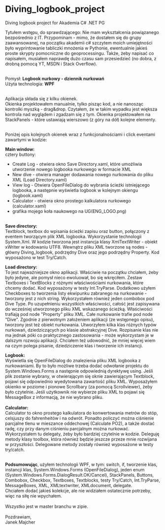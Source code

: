 # Diving_logbook_project
Diving logbook project for Akademia C# .NET PG

Tytułem wstępu, do sprawdzającego:
Nie mam wykształcenia powiązanego bezpośrednio z IT. Przypominam - mimo, że dostałem się do grupy zaawansowanej, na początku akademii c# szczytem moich umiejętności było wyprintowanie tabliczki mnożenia w Pythonie, ewentualnie jakieś proste skrypty pomocniczne do geoprocessingu. Także, żeby napisać co napisałem, musiałem naprawdę dużo czasu sam przesiedzieć (no dobra, z drobną pomocą YT, MSDN i Stack Overflow).<br><br> 

Pomysł: <b>Logbook nurkowy - dziennik nurkowań</b><br>
Użyta technologia: <b>WPF</b><br><br>

Aplikacja składa się z kilku okienek.<br>
Okienka projektowałem manualnie, tylko pisząc kod, a nie nanosząc kontrolki myszką - drag&drop. 
Czytałem, że w takim wypadku jest większa kontrola nad wyglądem i zgadzam się z tym.
Okienka projektowałem na StackPanels - które ustawiają wierszowo (z góry na dół) kolejne elementy.<br><br>

Poniżej opis kolejnych okienek wraz z funkcjonalnościami i click eventami zawartymi w kodzie:<br>

<b>Main window:</b> <br>
cztery buttony:<br>
+ Create Log  - otwiera okno Save Directory.xaml, które umożliwia utworzenie nowego logbooka nurkowego w formacie XML<br>
+ New dive - otwiera manager dodawania nowego nurkowania do pliku XML (Load Directory.xaml)<br>
+ View log - Otwiera OpenFileDialog do wybrania ścieżki istniejącego logbooka, a następnie wyświetla logbook w kolejnym okiengu (logbook.xaml)<br>
+ Calculator - otwiera okno prostego kalkulatora nurkowego (calculator.xaml)<br>
+ grafika mojego koła naukowego na UG(ENG_LOGO.png)<br><br>

<b>Save directory:</b><br> 
Textblock, textbox do wpisania ścieżki zapisu oraz button, połączony z eventem tworzącym plik XML logbooka. 
Wykorzystanie technologii System.Xml. W kodzie tworzona jest  instancja klasy XmlTextWriter - obiekt xWriter w kodowaniu UTF8.
Wewnątrz pliku XML tworzone są nodes - główny  Diving_logbook, podrzędny Dive oraz jego podrzędny Property. Kod wyposażono w test Try/Catch.<br>

<b>Load directory:</b><br>
To jest najważniejsze okno aplikacji. Właściwie na początku chciałem, żeby było jedyne, ale pomysł nieco ewoluował, bo się wkręciłem. 
Zestaw Textboxes i TextBlocks z różnymi właściwościami nurkowania, które chcemy dodać. Kod wyposażony w testy Int.TryParse. 
Dodatkowo użyłem Checkboxes to tworzenia listy ekwipunku zabranego na nurkowanie - tworzony jest z nich string. 
Wykorzystałem również jeden combobox pod Dive Type. 
Po uzupełnieniu wszystkich właściwości, całość jest zapisywana do wcześniej utworzonego pliku XML wskazanego ścieżką. 
Właściwości trafiają pod node "Property" pliku XML. Całe nurkowanie trafie pod node "Dive".
Zgodnie z pierwotnym założeniem aplikacji (ze wstępnego opisu), tworzony jest też obiekt nurkowania. 
Utworzyłem kilka klas różnych typów nurkowań, dziedziczących po klasie abstrakcyjnej Dive.
Rozpisanie klas nie ma jednak póki co praktycznego zastosowania - może wykorzystam je w dalszym rozwoju aplikacji. 
Chciałem też udowodnić, że mniej więcej wiem na czym polega pisanie, dziedziczenie klas i tworzenie ich instancji.

<b>Logbook:</b><br>
Wyświetla się OpenFileDialog do znalezienia pliku XML logbooka z nurkowaniami. By to było możliwe trzeba dodać odwołanie projektu do System.Windows.Forms a następnie odpowiednią dyrektywę using. Jeśli plik zostanie wybrany, w otwierającym się oknie
zawierającym Textblock, pojawi się odpowiednio wyedytowana zawartość pliku XML. Wyposażyłem okienko w poziome i pionowe Scrollbary (za pomocą Scrollviewer), żeby było czytelnie. Jeśli użytkownik nie wybierze pliku XML to pojawi się MessageBox z informacją, że nie
wybrano pliku.<br><br>
<b>Calculator:</b><br>
Calculator to okno prostego kalkulatora do konwertowania metrów do stóp, celsjuszy do fahrenheitów i na odwrót.
Ponadto policzyć można ciśnienie parcjalne tlenu w mieszance oddechowej (Calculate PO2), a także dostać radę, czy przy danym ciśnieniu parcjalnym można nurkować. Wykorzystałem tu delegaty, żeby było bardziej czytelnie w kodzie. Deleguję metody klasy
toolbox, która również będzie jeszcze przeze mnie rozwijana w przyszłości. Delegowane metody zostały również wyposażone w testy  try/catch.<br><br>

<b>Podsumowując</b>, użyłem technologii WPF, w tym: switch, if, tworzenie klas, instancji klas, System.Windows.Forms (OpenFileDialog), jeden enum (System.Windows.Forms.DialogResult.OK/Cancel), StackPanels, Buttons, Combobox, Checkbox, Textboxes, Textblocks, testy Try/Catch, Int.TryParse, MessageBoxes, XML, XMLtextwriter, XMLdocument, delegate. <br>
Chciałem dodać jakieś kolekcje, ale nie widziałem ostatecznie potrzeby, więc na siłę nie wpychałem. <br>
<br>Wszystko jest w master branchu w zipie. <br><br>
Pozdrawiam, <br>
Janek Majcher





